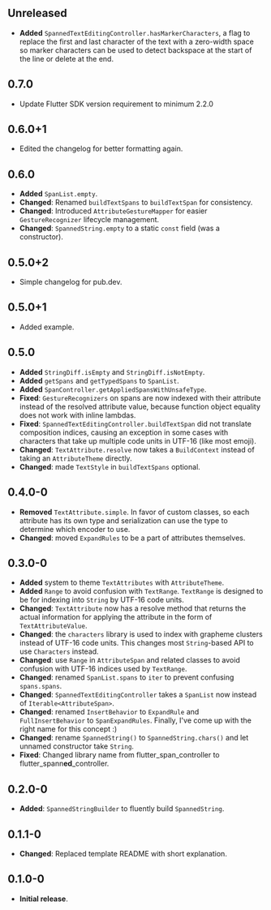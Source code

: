 ## Unreleased

- **Added** `SpannedTextEditingController.hasMarkerCharacters`, a flag to replace
  the first and last character of the text with a zero-width space so marker characters can
  be used to detect backspace at the start of the line or delete at the end.

## 0.7.0

- Update Flutter SDK version requirement to minimum 2.2.0

## 0.6.0+1

- Edited the changelog for better formatting again.

## 0.6.0

- **Added** `SpanList.empty`.
- **Changed**: Renamed `buildTextSpans` to `buildTextSpan` for consistency.
- **Changed**: Introduced `AttributeGestureMapper` for easier `GestureRecognizer` lifecycle management.
- **Changed**: `SpannedString.empty` to a static `const` field (was a constructor).

## 0.5.0+2

- Simple changelog for pub.dev.

## 0.5.0+1

- Added example.

## 0.5.0

- **Added** `StringDiff.isEmpty` and `StringDiff.isNotEmpty`.
- **Added** `getSpans` and `getTypedSpans` to `SpanList`.
- **Added** `SpanController.getAppliedSpansWithUnsafeType`.
- **Fixed**: `GestureRecognizers` on spans are now indexed with their attribute instead of the resolved attribute value,
  because function object equality does not work with inline lambdas.
- **Fixed**: `SpannedTextEditingController.buildTextSpan` did not translate composition indices, causing an exception in
  some cases with characters that take up multiple code units in UTF-16 (like most emoji).
- **Changed**: `TextAttribute.resolve` now takes a `BuildContext` instead of taking an `AttributeTheme` directly.
- **Changed**: made `TextStyle` in `buildTextSpans` optional.

## 0.4.0-0

- **Removed** `TextAttribute.simple`. In favor of custom classes, so each attribute has its own type and
  serialization can use the type to determine which encoder to use.
- **Changed**: moved `ExpandRules` to be a part of attributes themselves.

## 0.3.0-0

- **Added** system to theme `TextAttributes` with `AttributeTheme`.
- **Added** `Range` to avoid confusion with `TextRange`.
  `TextRange` is designed to be for indexing into `String` by UTF-16 code units.
- **Changed**: `TextAttribute` now has a resolve method that returns the actual information for
  applying the attribute in the form of `TextAttributeValue`.
- **Changed**: the `characters` library is used to index with grapheme clusters instead of UTF-16 code units.
  This changes most `String`-based API to use `Characters` instead.
- **Changed**: use `Range` in `AttributeSpan` and related classes to avoid confusion with UTF-16 indices used by `TextRange`.
- **Changed**: renamed `SpanList.spans` to `iter` to prevent confusing `spans.spans`.
- **Changed**: `SpannedTextEditingController` takes a `SpanList` now instead of `Iterable<AttributeSpan>`.
- **Changed**: renamed `InsertBehavior` to `ExpandRule` and `FullInsertBehavior` to `SpanExpandRules`.
  Finally, I've come up with the right name for this concept :)
- **Changed**: rename `SpannedString()` to `SpannedString.chars()` and let unnamed constructor take `String`.
- **Fixed**: Changed library name from flutter\_span\_controller to flutter\_spann**ed**\_controller.

## 0.2.0-0

- **Added**: `SpannedStringBuilder` to fluently build `SpannedString`.

## 0.1.1-0

- **Changed**: Replaced template README with short explanation.

## 0.1.0-0

- **Initial release**.
